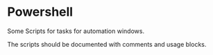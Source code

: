 # Powershell
Some Scripts for tasks for automation windows.

The scripts should be documented with comments and usage blocks.
